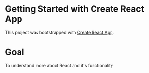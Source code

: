 # Getting Started with Create React App

This project was bootstrapped with [Create React App](https://github.com/facebook/create-react-app).

# Goal

To understand more about React and it's functionality 
